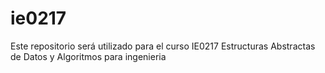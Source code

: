 # ie0217
Este repositorio será utilizado para el curso IE0217 Estructuras Abstractas de Datos y Algoritmos para ingenieria 
